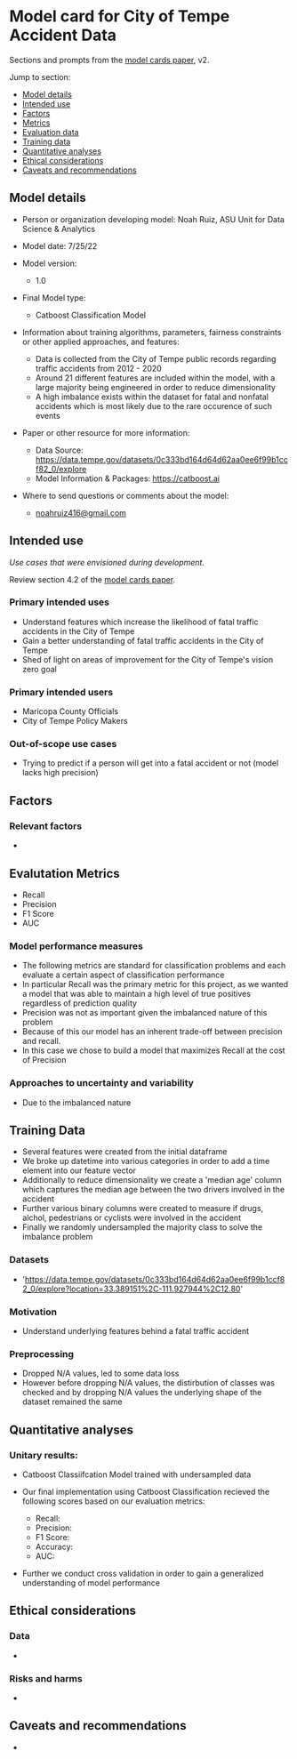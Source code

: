 # Model card for City of Tempe Accident Data 

Sections and prompts from the [model cards paper](https://arxiv.org/abs/1810.03993), v2.

Jump to section:

- [Model details](#model-details)
- [Intended use](#intended-use)
- [Factors](#factors)
- [Metrics](#metrics)
- [Evaluation data](#evaluation-data)
- [Training data](#training-data)
- [Quantitative analyses](#quantitative-analyses)
- [Ethical considerations](#ethical-considerations)
- [Caveats and recommendations](#caveats-and-recommendations)

## Model details

- Person or organization developing model: Noah Ruiz, ASU Unit for Data Science & Analytics

- Model date: 
  7/25/22
  
- Model version: 
  - 1.0
 
- Final Model type: 
  - Catboost Classification Model

- Information about training algorithms, parameters, fairness constraints or other applied
  approaches, and features:   
  - Data is collected from the City of Tempe public records regarding traffic accidents from 2012 - 2020
  - Around 21 different features are included within the model, with a large majority being engineered in order to reduce dimensionality
  - A high imbalance exists within the dataset for fatal and nonfatal accidents which is most likely due to the rare occurence of such events 
 
- Paper or other resource for more information:
  - Data Source: https://data.tempe.gov/datasets/0c333bd164d64d62aa0ee6f99b1ccf82_0/explore
  - Model Information & Packages: https://catboost.ai

- Where to send questions or comments about the model: 
  - noahruiz416@gmail.com

## Intended use

_Use cases that were envisioned during development._

Review section 4.2 of the [model cards paper](https://arxiv.org/abs/1810.03993).

### Primary intended uses
- Understand features which increase the likelihood of fatal traffic accidents in the City of Tempe 
- Gain a better understanding of fatal traffic accidents in the City of Tempe
- Shed of light on areas of improvement for the City of Tempe's vision zero goal

### Primary intended users
- Maricopa County Officials 
- City of Tempe Policy Makers

### Out-of-scope use cases
- Trying to predict if a person will get into a fatal accident or not (model lacks high precision)

## Factors

### Relevant factors
-

## Evalutation Metrics
- Recall 
- Precision 
- F1 Score 
- AUC

### Model performance measures
- The following metrics are standard for classification problems and each evaluate a certain aspect of classification performance 
- In particular Recall was the primary metric for this project, as we wanted a model that was able to maintain a high level of true positives regardless of prediction quality 
- Precision was not as important given the imbalanced nature of this problem
- Because of this our model has an inherent trade-off between precision and recall. 
- In this case we chose to build a model that maximizes Recall at the cost of Precision

### Approaches to uncertainty and variability
- Due to the imbalanced nature 

## Training Data
- Several features were created from the initial dataframe 
- We broke up datetime into various categories in order to add a time element into our feature vector 
- Additionally to reduce dimensionality we create a 'median age' column which captures the median age between the two drivers involved in the accident 
- Further various binary columns were created to measure if drugs, alchol, pedestrians or cyclists were involved in the accident 
- Finally we randomly undersampled the majority class to solve the imbalance problem


### Datasets
- 'https://data.tempe.gov/datasets/0c333bd164d64d62aa0ee6f99b1ccf82_0/explore?location=33.389151%2C-111.927944%2C12.80'

### Motivation
- Understand underlying features behind a fatal traffic accident

### Preprocessing
- Dropped N/A values, led to some data loss
- However before dropping N/A values, the distirbution of classes was checked and by dropping N/A values the underlying shape of the dataset remained the same  


## Quantitative analyses

### Unitary results:
- Catboost Classiifcation Model trained with undersampled data
- Our final implementation using Catboost Classification recieved the following scores based on our evaluation metrics: 
  - Recall:
  - Precision: 
  - F1 Score:
  - Accuracy:
  - AUC:

- Further we conduct cross validation in order to gain a generalized understanding of model performance

## Ethical considerations

### Data
- 

### Risks and harms
- 

## Caveats and recommendations
- 

